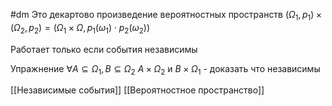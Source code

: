 #dm 
Это декартово произведение вероятностных пространств 
$(\Omega_1, p_1) \times (\Omega_2, p_2) = (\Omega_1 \times \Omega, p_1(\omega_1) \cdot p_2(\omega_2))$ 

Работает только если события независимы

Упражнение
$\forall A \subseteq \Omega_1, B \subseteq \Omega_2$
$A \times \Omega_2$ и $B \times \Omega_1$ - доказать что независимы



[[Независимые события]] 
[[Вероятностное пространство]]